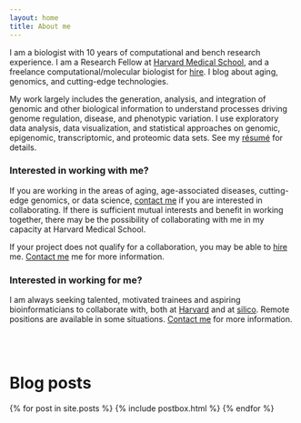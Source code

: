 ```yaml
---
layout: home
title: About me
---
```


I am a biologist with 10 years of computational and bench research experience. I am a Research Fellow at [Harvard Medical School](https://genetics.med.harvard.edu/sinclair/), and a freelance computational/molecular biologist for [hire](/hire). I blog about aging, genomics, and cutting-edge technologies.

My work largely includes the generation, analysis, and integration of genomic and other biological information to understand processes driving genome regulation, disease, and phenotypic variation. I use exploratory data analysis, data visualization, and statistical approaches on genomic, epigenomic, transcriptomic, and proteomic data sets. See my [résumé](/cv) for details.


### Interested in working with me?

If you are working in the areas of aging, age-associated diseases, cutting-edge genomics, or data science, [contact me](/contact/) if you are interested in collaborating. If there is sufficient mutual interests and benefit in working together, there may be the possibility of collaborating with me in my capacity at Harvard Medical School.

If your project does not qualify for a collaboration, you may be able to [hire](/hire) me. [Contact me](/contact) me for more information.

### Interested in working for me?

I am always seeking talented, motivated trainees and aspiring bioinformaticians to collaborate with, both at [Harvard](https://genetics.med.harvard.edu/sinclair/) and at [silico](/hire). Remote positions are available in some situations. [Contact me](/contact) for more information.

<br>
<br>

# Blog posts

<main id="main" class="site-main">
<!-- Posts Index -->
<div class="post-feed inner">
    <!-- {% if page.url == "/" %} -->
    <!-- <div class="post-feed-title">Blog posts</div> -->
    <!-- {% endif %} -->
    <div class="post-feed inner-wide">
        {% for post in site.posts %}
            {% include postbox.html %}
        {% endfor %}
    </div>
</div>

</main>
